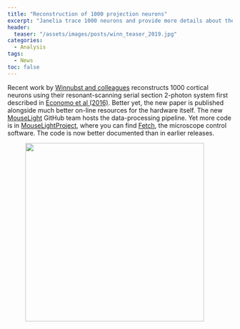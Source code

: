 ```yaml
---
title: "Reconstruction of 1000 projection neurons"
excerpt: "Janelia trace 1000 neurons and provide more details about their imaging system"
header:
  teaser: "/assets/images/posts/winn_teaser_2019.jpg"
categories:
  - Analysis
tags: 
  - News
toc: false
---
```


Recent work by [Winnubst and colleagues](https://www.sciencedirect.com/science/article/pii/S0092867419308426) reconstructs 1000 cortical neurons using their resonant-scanning serial section 2-photon system first described in [Economo et al (2016)](https://elifesciences.org/articles/10566). Better yet, the new paper is published alongside much better on-line resources for the hardware itself. The new [MouseLight](https://github.com/MouseLightPipeline) GitHub team hosts the data-processing pipeline. Yet more code is in [MouseLightProject](https://github.com/MouseLightProject/), where you can find [Fetch](https://github.com/MouseLightProject/MouseLight_Microscope_Software), the microscope control software. The code is now better documented than in earlier releases. 

<figure>
        <img width="400px" src="{{ site.baseurl }}/assets/images/posts/winn_workflow_2019.png" >
</figure>

